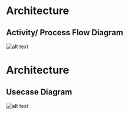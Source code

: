 # Architecture
## Activity/ Process Flow Diagram
![alt text](https://github.com/keerthanaBaskar/M1_Scientific_Calculator/blob/main/2_Architecture/flowchart.drawio.png)
# Architecture
## Usecase Diagram
![alt test](https://github.com/keerthanaBaskar/M1_Scientific_Calculator/tree/main/2_Architecture/Behavioural%20Diagram)